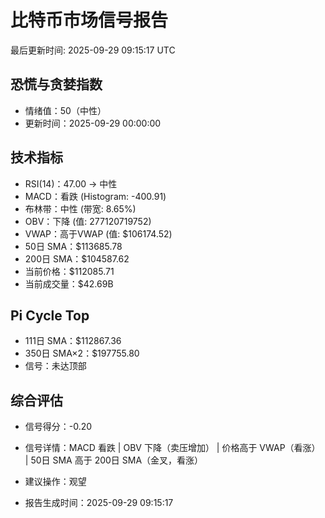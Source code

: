 # 比特币市场信号报告

最后更新时间: 2025-09-29 09:15:17 UTC

## 恐慌与贪婪指数
- 情绪值：50（中性）
- 更新时间：2025-09-29 00:00:00

## 技术指标
- RSI(14)：47.00 → 中性
- MACD：看跌 (Histogram: -400.91)
- 布林带：中性 (带宽: 8.65%)
- OBV：下降 (值: 277120719752)
- VWAP：高于VWAP (值: $106174.52)
- 50日 SMA：$113685.78
- 200日 SMA：$104587.62
- 当前价格：$112085.71
- 当前成交量：$42.69B

## Pi Cycle Top
- 111日 SMA：$112867.36
- 350日 SMA×2：$197755.80
- 信号：未达顶部

## 综合评估
- 信号得分：-0.20
- 信号详情：MACD 看跌 | OBV 下降（卖压增加） | 价格高于 VWAP（看涨） | 50日 SMA 高于 200日 SMA（金叉，看涨）
- 建议操作：观望

- 报告生成时间：2025-09-29 09:15:17